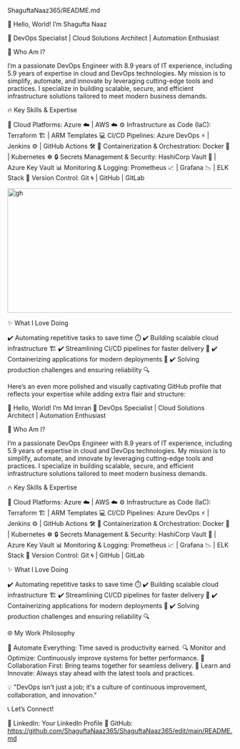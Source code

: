ShaguftaNaaz365/README.md

👋 Hello, World! I’m Shagufta Naaz

🎯 DevOps Specialist | Cloud Solutions Architect | Automation Enthusiast

🌟 Who Am I?

I’m a passionate DevOps Engineer with 8.9 years of IT experience, including 5.9 years of expertise in cloud and DevOps technologies. My mission is to simplify, automate, and innovate by leveraging cutting-edge tools and practices. I specialize in building scalable, secure, and efficient infrastructure solutions tailored to meet modern business demands.

🔥 Key Skills & Expertise

🚀 Cloud Platforms: Azure ☁️ | AWS ☁️ ⚙️ Infrastructure as Code (IaC): Terraform 🏗️ | ARM Templates 💻 CI/CD Pipelines: Azure DevOps ⚡ | Jenkins ⚙️ | GitHub Actions 🛠️ 🐳 Containerization & Orchestration: Docker 🐋 | Kubernetes ☸️ 🔒 Secrets Management & Security: HashiCorp Vault 🔐 | Azure Key Vault 📊 Monitoring & Logging: Prometheus 📈 | Grafana 📉 | ELK Stack 📁 Version Control: Git 🌀 | GitHub | GitLab

<img width="571" height="279" alt="gh" src="https://github.com/user-attachments/assets/67d8eb4e-3929-4797-9b80-19d684b9d6d8" />






✨ What I Love Doing

✔️ Automating repetitive tasks to save time ⏱️ ✔️ Building scalable cloud infrastructure 🏗️ ✔️ Streamlining CI/CD pipelines for faster delivery 🚀 ✔️ Containerizing applications for modern deployments 🐳 ✔️ Solving production challenges and ensuring reliability 🔍

Here’s an even more polished and visually captivating GitHub profile that reflects your expertise while adding extra flair and structure:

👋 Hello, World! I’m Md Imran 🎯 DevOps Specialist | Cloud Solutions Architect | Automation Enthusiast

🌟 Who Am I?

I’m a passionate DevOps Engineer with 8.9 years of IT experience, including 5.9 years of expertise in cloud and DevOps technologies. My mission is to simplify, automate, and innovate by leveraging cutting-edge tools and practices. I specialize in building scalable, secure, and efficient infrastructure solutions tailored to meet modern business demands.

🔥 Key Skills & Expertise

🚀 Cloud Platforms: Azure ☁️ | AWS ☁️ ⚙️ Infrastructure as Code (IaC): Terraform 🏗️ | ARM Templates 💻 CI/CD Pipelines: Azure DevOps ⚡ | Jenkins ⚙️ | GitHub Actions 🛠️ 🐳 Containerization & Orchestration: Docker 🐋 | Kubernetes ☸️ 🔒 Secrets Management & Security: HashiCorp Vault 🔐 | Azure Key Vault 📊 Monitoring & Logging: Prometheus 📈 | Grafana 📉 | ELK Stack 📁 Version Control: Git 🌀 | GitHub | GitLab

✨ What I Love Doing

✔️ Automating repetitive tasks to save time ⏱️ ✔️ Building scalable cloud infrastructure 🏗️ ✔️ Streamlining CI/CD pipelines for faster delivery 🚀 ✔️ Containerizing applications for modern deployments 🐳 ✔️ Solving production challenges and ensuring reliability 🔍

🌐 My Work Philosophy

🔄 Automate Everything: Time saved is productivity earned. 🔍 Monitor and Optimize: Continuously improve systems for better performance. 🤝 Collaboration First: Bring teams together for seamless delivery. 📖 Learn and Innovate: Always stay ahead with the latest tools and practices.

💡 "DevOps isn't just a job; it's a culture of continuous improvement, collaboration, and innovation."

📞 Let’s Connect!

🔗 LinkedIn: Your LinkedIn Profile 🌟 GitHub: https://github.com/ShaguftaNaaz365/ShaguftaNaaz365/edit/main/README.md
